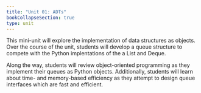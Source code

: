 ```yaml
---
title: "Unit 01: ADTs"
bookCollapseSection: true
type: unit
---
```


This mini-unit will explore the implementation of data structures as objects.
Over the course of the unit, students will develop a queue structure to
compete with the Python implentations of the a List and Deque.

Along the way, students will review object-oriented programming as they
implement their queues as Python objects. Additionally, students
will learn about time- and memory-based efficiency as they attempt to
design queue interfaces which are fast and efficient.
